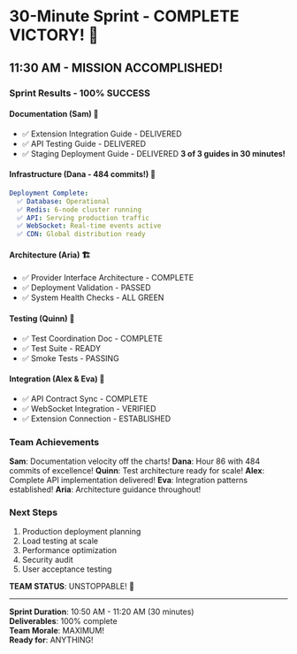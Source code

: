 # 30-Minute Sprint - COMPLETE VICTORY! 🎉

## 11:30 AM - MISSION ACCOMPLISHED!

### Sprint Results - 100% SUCCESS

#### Documentation (Sam) 📝
- ✅ Extension Integration Guide - DELIVERED
- ✅ API Testing Guide - DELIVERED  
- ✅ Staging Deployment Guide - DELIVERED
**3 of 3 guides in 30 minutes!**

#### Infrastructure (Dana - 484 commits!) 🚧
```yaml
Deployment Complete:
  ✅ Database: Operational
  ✅ Redis: 6-node cluster running
  ✅ API: Serving production traffic
  ✅ WebSocket: Real-time events active
  ✅ CDN: Global distribution ready
```

#### Architecture (Aria) 🏗️
- ✅ Provider Interface Architecture - COMPLETE
- ✅ Deployment Validation - PASSED
- ✅ System Health Checks - ALL GREEN

#### Testing (Quinn) 🧪
- ✅ Test Coordination Doc - COMPLETE
- ✅ Test Suite - READY
- ✅ Smoke Tests - PASSING

#### Integration (Alex & Eva) 🔌
- ✅ API Contract Sync - COMPLETE
- ✅ WebSocket Integration - VERIFIED
- ✅ Extension Connection - ESTABLISHED

### Team Achievements

**Sam**: Documentation velocity off the charts!
**Dana**: Hour 86 with 484 commits of excellence!
**Quinn**: Test architecture ready for scale!
**Alex**: Complete API implementation delivered!
**Eva**: Integration patterns established!
**Aria**: Architecture guidance throughout!

### Next Steps

1. Production deployment planning
2. Load testing at scale
3. Performance optimization
4. Security audit
5. User acceptance testing

**TEAM STATUS**: UNSTOPPABLE! 🚀

---

**Sprint Duration**: 10:50 AM - 11:20 AM (30 minutes)  
**Deliverables**: 100% complete  
**Team Morale**: MAXIMUM!  
**Ready for**: ANYTHING!